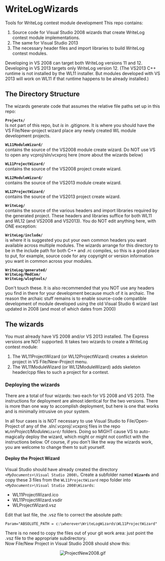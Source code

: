 # WriteLogWizards
Tools for WriteLog contest module development
This repo contains:<ol>
<li>Source code for Visual Studio 2008 wizards that create WriteLog contest module implementations.
<li>The same for Visual Studio 2013
<li> The necessary header files and import libraries to build WriteLog contest modules.
</ol>

Developing in VS 2008 can target both WriteLog versions 11 and 12.
Developing in VS 2013 targets only WriteLog version 12. (The VS2013
C++ runtime is not installed by the WL11 installer. But modules
developed with VS 2013 will work on WL11 if that runtime happens
to be already installed.)

<h2>The Directory Structure</h2>
The wizards generate code that assumes the relative file paths set up in this repo:

<code><b>Projects/</b></code><br/>
Is not part of this repo, but <i>is</i> in .gitignore. It is where you should have the 
VS File/New-project wizard place any newly created WL module development projects.

<code><b>WL11ModuleWizard/</b></code><br/>
contains the source of the VS2008 module create wizard. 
Do NOT use VS to open any vcproj/sln/vcxproj here (more about the wizards below)

<code><b>WL11ProjectWizard/</b></code><br/>
contains the source of the VS2008 project create wizard.

<code><b>WL12ModuleWizard/</b></code><br/>
contains the source of the VS2013 module create wizard.

<code><b>WL12ProjectWizard/</b></code><br/>
contains the source of the VS2013 project create wizard.

<code><b>WriteLog/</b></code><br/>
contains the source of the various headers and import libraries required by the generated project. These headers
and libraries suffice for both WL11 and WL12 (and VS2008 and VS2013). You do NOT edit anything here, with ONE exception:

<code><b>WriteLog/include/</b></code><br/>
is where it is suggested you put your own common headers you want available across multiple modules. 
The wizards arrange for this directory to be in the include path for both C++ and .rc compiles, so this
is a good place to put, for example, source code for any copyright or version information you want
in common across your modules.

<pre><code><b>WriteLog/generated/
WriteLog/MmdCom/
WriteLog/wlogtools/</b></code></pre>
Don't touch these. It is also recommended that you NOT use any headers you find in there
for your development because much of it is archaic. The reason the archaic stuff remains is
to enable source-code compatible development of module developed using the old Visual Studio 6
wizard last updated in 2008 (and most of which dates from 2000)

<h2>The wizards</h2>
You must already have VS 2008 and/or VS 2013 installed. The Express versions are NOT supported.
It takes two wizards to create a WriteLog contest module:<ol>
<li>The WL11ProjectWizard (or WL12ProjectWizard) creates a skeleton project in VS File/New-Project menu.
<li>The WL11ModuleWizard (or WL12ModuleWizard) adds skeleton header/cpp files to such a project for a contest. 
</ol>
<h3>Deploying the wizards</h3>
There are a total of four wizards: two each for VS 2008 and VS 2013. The instructions for deployment are
almost identical for the two versions. There is more than one way to accomplish deployment, but here
is one that works and is minimally intrusive on your system.

In all four cases is is NOT necessary to use Visual Studio to File/Open-Project of any of the
.sln/.vcproj/.vcxproj files in the repo <code>WL</code><i>nnProject/Module</i><code>Wizard/</code> folders. Doing so MIGHT cause VS to auto-magically 
deploy the wizard, which might or might not conflict with the instructions below. Of course, if you
don't like the way the wizards work, you are welcome to change them to suit yourself.

<h4>Deploy the Project Wizard</h4>
Visual Studio should have already created the directory <code><i>&lt;MyDocuments&gt;</i>\Visual Studio 2008&#92;</code>. Create a subfolder named <code><b>Wizards</b></code> and copy these 3 files from the <code>WL11ProjectWizard</code> repo folder into <code><i>&lt;MyDocuments&gt;</i>\Visual Studio 2008&#92;Wizards</code>: <ul>
<li>WL11ProjectWizard.ico
<li>WL11ProjectWizard.vsdir
<li>WLProjectWizard.vsz
</ul> 
Edit that last file, the .vsz file to correct the absolute path:
<pre><code>Param="ABSOLUTE_PATH = c:\wherever\WriteLogWizards\WL11ProjectWizard"</code>
</pre>There is no need to copy the files out of your git work area: just point the .vsz file to the appropriate subdirectory.
<br/>Now File/New Project in Visual Studio 2008 should show this:
<p align="center"><img alt="ProjectNew2008.gif" src="ProjectNew2008.gif"/></p>

